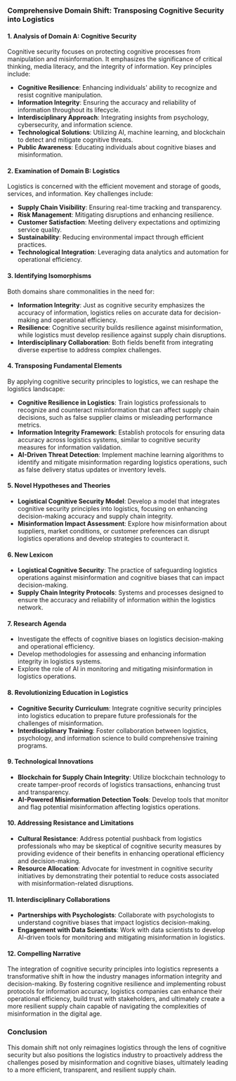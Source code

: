 ### Comprehensive Domain Shift: Transposing Cognitive Security into Logistics

#### 1. Analysis of Domain A: Cognitive Security
Cognitive security focuses on protecting cognitive processes from manipulation and misinformation. It emphasizes the significance of critical thinking, media literacy, and the integrity of information. Key principles include:

- **Cognitive Resilience**: Enhancing individuals' ability to recognize and resist cognitive manipulation.
- **Information Integrity**: Ensuring the accuracy and reliability of information throughout its lifecycle.
- **Interdisciplinary Approach**: Integrating insights from psychology, cybersecurity, and information science.
- **Technological Solutions**: Utilizing AI, machine learning, and blockchain to detect and mitigate cognitive threats.
- **Public Awareness**: Educating individuals about cognitive biases and misinformation.

#### 2. Examination of Domain B: Logistics
Logistics is concerned with the efficient movement and storage of goods, services, and information. Key challenges include:

- **Supply Chain Visibility**: Ensuring real-time tracking and transparency.
- **Risk Management**: Mitigating disruptions and enhancing resilience.
- **Customer Satisfaction**: Meeting delivery expectations and optimizing service quality.
- **Sustainability**: Reducing environmental impact through efficient practices.
- **Technological Integration**: Leveraging data analytics and automation for operational efficiency.

#### 3. Identifying Isomorphisms
Both domains share commonalities in the need for:

- **Information Integrity**: Just as cognitive security emphasizes the accuracy of information, logistics relies on accurate data for decision-making and operational efficiency.
- **Resilience**: Cognitive security builds resilience against misinformation, while logistics must develop resilience against supply chain disruptions.
- **Interdisciplinary Collaboration**: Both fields benefit from integrating diverse expertise to address complex challenges.

#### 4. Transposing Fundamental Elements
By applying cognitive security principles to logistics, we can reshape the logistics landscape:

- **Cognitive Resilience in Logistics**: Train logistics professionals to recognize and counteract misinformation that can affect supply chain decisions, such as false supplier claims or misleading performance metrics.
- **Information Integrity Framework**: Establish protocols for ensuring data accuracy across logistics systems, similar to cognitive security measures for information validation.
- **AI-Driven Threat Detection**: Implement machine learning algorithms to identify and mitigate misinformation regarding logistics operations, such as false delivery status updates or inventory levels.

#### 5. Novel Hypotheses and Theories
- **Logistical Cognitive Security Model**: Develop a model that integrates cognitive security principles into logistics, focusing on enhancing decision-making accuracy and supply chain integrity.
- **Misinformation Impact Assessment**: Explore how misinformation about suppliers, market conditions, or customer preferences can disrupt logistics operations and develop strategies to counteract it.

#### 6. New Lexicon
- **Logistical Cognitive Security**: The practice of safeguarding logistics operations against misinformation and cognitive biases that can impact decision-making.
- **Supply Chain Integrity Protocols**: Systems and processes designed to ensure the accuracy and reliability of information within the logistics network.

#### 7. Research Agenda
- Investigate the effects of cognitive biases on logistics decision-making and operational efficiency.
- Develop methodologies for assessing and enhancing information integrity in logistics systems.
- Explore the role of AI in monitoring and mitigating misinformation in logistics operations.

#### 8. Revolutionizing Education in Logistics
- **Cognitive Security Curriculum**: Integrate cognitive security principles into logistics education to prepare future professionals for the challenges of misinformation.
- **Interdisciplinary Training**: Foster collaboration between logistics, psychology, and information science to build comprehensive training programs.

#### 9. Technological Innovations
- **Blockchain for Supply Chain Integrity**: Utilize blockchain technology to create tamper-proof records of logistics transactions, enhancing trust and transparency.
- **AI-Powered Misinformation Detection Tools**: Develop tools that monitor and flag potential misinformation affecting logistics operations.

#### 10. Addressing Resistance and Limitations
- **Cultural Resistance**: Address potential pushback from logistics professionals who may be skeptical of cognitive security measures by providing evidence of their benefits in enhancing operational efficiency and decision-making.
- **Resource Allocation**: Advocate for investment in cognitive security initiatives by demonstrating their potential to reduce costs associated with misinformation-related disruptions.

#### 11. Interdisciplinary Collaborations
- **Partnerships with Psychologists**: Collaborate with psychologists to understand cognitive biases that impact logistics decision-making.
- **Engagement with Data Scientists**: Work with data scientists to develop AI-driven tools for monitoring and mitigating misinformation in logistics.

#### 12. Compelling Narrative
The integration of cognitive security principles into logistics represents a transformative shift in how the industry manages information integrity and decision-making. By fostering cognitive resilience and implementing robust protocols for information accuracy, logistics companies can enhance their operational efficiency, build trust with stakeholders, and ultimately create a more resilient supply chain capable of navigating the complexities of misinformation in the digital age.

### Conclusion
This domain shift not only reimagines logistics through the lens of cognitive security but also positions the logistics industry to proactively address the challenges posed by misinformation and cognitive biases, ultimately leading to a more efficient, transparent, and resilient supply chain.